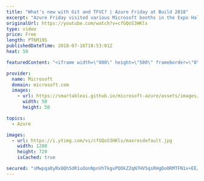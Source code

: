 ```yaml
---
title: "What's new with Git and TFVC? | Azure Friday at Build 2018"
excerpt: "Azure Friday visited various Microsoft booths in the Expo Hall at Build 2018 to learn what's new. In this episode, Donovan Brown chats with Edward Thomson about Git and TFVC.  For more information, see:  • DevOps Resource Center https://aka.ms/azfr/433/01  • Visual Studio Team Services https://aka.ms/azfr/433/02"
originalUrl: https://youtube.com/watch?v=cfGQoS3HKls
type: video
price: Free
length: PT6M19S
publishedDateTime: 2018-07-16T18:53:01Z
heat: 50

featuredContent: "<iframe width=\"800\" height=\"500\" frameborder=\"0\" src=\"https://www.youtube.com/embed/cfGQoS3HKls\" allow=\"accelerometer; autoplay; encrypted-media; gyroscope; picture-in-picture\" allowfullscreen></iframe>"

provider:
  name: Microsoft
  domain: microsoft.com
  images:
    - url: https://smartableai.github.io/microsoft-azure/assets/images/organizations/microsoft.com-50x50.jpg
      width: 50
      height: 50

topics:
  - Azure

images:
  - url: https://i.ytimg.com/vi/cfGQoS3HKls/maxresdefault.jpg
    width: 1280
    height: 720
    isCached: true

secured: "sMwpqa0yRx8Qh5dR1uOonNpnVhTkgxPQOkZZqN7HV5qsRHgDo0RMTFN1x+EE/ZNMkZpM7JT5dVBGaZB6tpKzvsh9+ksc9L52MTv2vx44QCzLwa9FjPLrHSPTTu8RJddJ2dT0Lgai9BqFBbfzneXUw5nYpW04qGxzyL4e6vD/G9hYdhyCKpytzLAF3SH4+h5N1DxC1UXlheQ+2xX0CWgRdgB3ZLfwldpLEsDpv/Ulgz61ry2nSaPq986WLe8iQBJaSx0p5+3rPtnSW3d2p0sxke58OXM3nqKTEvpWpCT2gfvYIggkXXqMp0Lio1qoqrD8UXOhj+6v++nuhKV+JskXvXlHLz5cLnOCUw2bC5AH/I1hZ9Vo0U+rA+GzddA7X89sl/ILjdm4O8nGQOknC9jkBOSFrc3oL01ZHVy0YE0ZXR4=;dljinoFT24FMEha1vA1sdg=="
---
```


